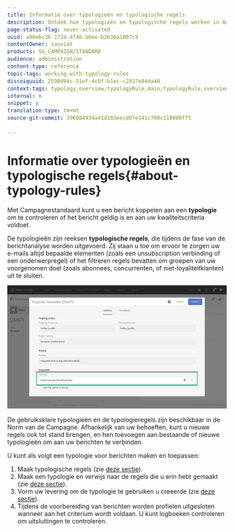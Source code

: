 ```yaml
---
title: Informatie over typologieën en typologische regels
description: Ontdek hoe typologieën en typologische regels werken in Adobe Campaign.
page-status-flag: never-activated
uuid: a98ebc36-172d-4f46-b6ee-b2636a1007c9
contentOwner: sauviat
products: SG_CAMPAIGN/STANDARD
audience: administration
content-type: reference
topic-tags: working-with-typology-rules
discoiquuid: 2590d94c-51ef-4c0f-b1ec-c2837e94da40
context-tags: typology,overview;typologyRule,main;typologyRule,overview
internal: n
snippet: y
translation-type: tm+mt
source-git-commit: 396084934a41d103eecd6fe141c700c118000f75

---
```



# Informatie over typologieën en typologische regels{#about-typology-rules}

Met Campagnestandaard kunt u een bericht koppelen aan een **typologie** om te controleren of het bericht geldig is en aan uw kwaliteitscriteria voldoet.

De typologieën zijn reeksen **typologische regels**, die tijdens de fase van de berichtanalyse worden uitgevoerd. Zij staan u toe om ervoor te zorgen uw e-mails altijd bepaalde elementen (zoals een unsubscription verbinding of een onderwerpregel) of het filtreren regels bevatten om groepen van uw voorgenomen doel (zoals abonnees, concurrenten, of niet-loyaliteitklanten) uit te sluiten.

![](assets/typology_messagelink.png)

De gebruiksklare typologieën en de typologieregels zijn beschikbaar in de Norm van de Campagne. Afhankelijk van uw behoeften, kunt u nieuwe regels ook tot stand brengen, en hen toevoegen aan bestaande of nieuwe typologieën om aan uw berichten te verbinden.

U kunt als volgt een typologie voor berichten maken en toepassen:

1. Maak typologische regels (zie [deze sectie](../../sending/using/managing-typology-rules.md#creating-a-typology-rule)).
1. Maak een typologie en verwijs naar de regels die u erin hebt gemaakt (zie [deze sectie](../../sending/using/managing-typologies.md#creating-a-typology)).
1. Vorm uw levering om de typologie te gebruiken u creeerde (zie [deze sectie](../../sending/using/managing-typologies.md#applying-typologies-to-messages)).
1. Tijdens de voorbereiding van berichten worden profielen uitgesloten wanneer aan het criterium wordt voldaan. U kunt logboeken controleren om uitsluitingen te controleren.
